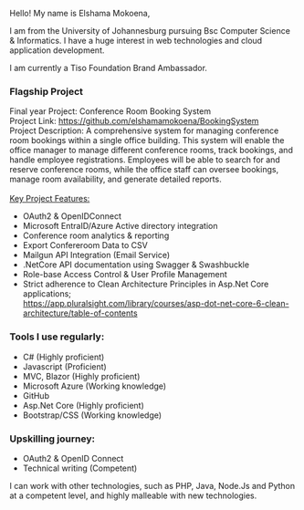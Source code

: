 
Hello! My name is Elshama Mokoena, 

I am from the University of Johannesburg pursuing Bsc Computer Science & Informatics.
I have a huge interest in web technologies and cloud application development.

I am currently a Tiso Foundation Brand Ambassador.

### Flagship Project
Final year Project: Conference Room Booking System\
Project Link: <https://github.com/elshamamokoena/BookingSystem>\
Project Description: A comprehensive system for managing conference room bookings within a 
single office building. This system will enable the office manager to manage different 
conference rooms, track bookings, and handle employee registrations. Employees will 
be able to search for and reserve conference rooms, while the office staff can oversee 
bookings, manage room availability, and generate detailed reports.\
\
<u>Key Project Features:</u>
- OAuth2 & OpenIDConnect
- Microsoft EntraID/Azure Active directory integration
- Conference room analytics & reporting
- Export Confereroom Data to CSV
- Mailgun API Integration (Email Service)
- .NetCore API documentation using Swagger & Swashbuckle
- Role-base Access Control & User Profile Management
- Strict adherence to Clean Architecture Principles in Asp.Net Core applications;\
  <https://app.pluralsight.com/library/courses/asp-dot-net-core-6-clean-architecture/table-of-contents>
     
### Tools I use regularly:
  - C# (Highly proficient)
  - Javascript (Proficient)
  - MVC, Blazor (Highly proficient)
  - Microsoft Azure (Working knowledge)
  - GitHub 
  - Asp.Net Core (Highly proficient)
  - Bootstrap/CSS (Working knowledge)
### Upskilling journey:
  - OAuth2 & OpenID Connect 
  - Technical writing (Competent)

I can work with other technologies, such as PHP, Java, Node.Js and Python at a competent level, and highly malleable with new technologies.
